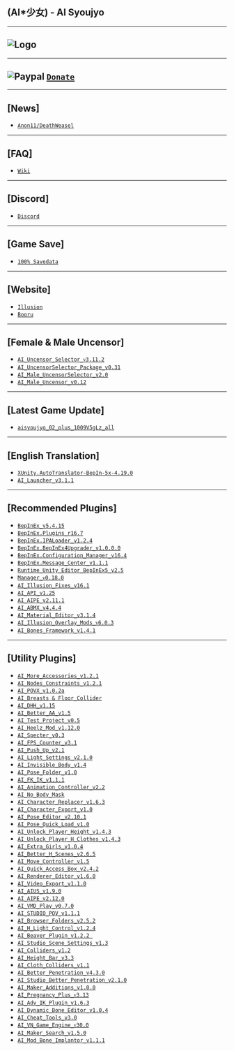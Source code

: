 (AI*少女) - AI Syoujyo
--

---
![Logo](https://i.imgur.com/bxeCT7W.png")
--

---
![Paypal](https://i.imgur.com/3V57ymK.png") [`Donate`](https://paypal.me/PastebinSupport?locale.x=en_US)
--

---
**[News]** 
--
- [`Anon11/DeathWeasel`](https://www.patreon.com/posts/53085409)

---
**[FAQ]** 
--
- [`Wiki`](https://wiki.anime-sharing.com/hgames/index.php?title=AI_Syoujyo)

---
**[Discord]**
--
- [`Discord`](https://discord.gg/F3bDEFE)

---
**[Game Save]**
--
- [`100% Savedata`](http://www.mediafire.com/file/t02ijoqwtq5mmas/100%2525_SaveData.rar/file)

---
**[Website]**
--
- [`Illusion`](http://www.illusion.jp/preview/aisyoujyo/)
- [`Booru`](https://www.patreon.com/posts/30803118)

---
**[Female & Male Uncensor]**
--
- [`AI_Uncensor_Selector_ᴠ3.11.2`](https://github.com/IllusionMods/KK_Plugins)
- [`AI_UncensorSelector_Package_v0.31`](https://mega.nz/#!DVEhQQzI!Er78RgN6xlAx_97gDgvjLiGEMnifDxUeZiRZLTBcMds)
- [`AI_Male_UncensorSelector_v2.0`](http://www.mediafire.com/file/56elxi6b1q2h95v/AI_Male_UncensorSelector_v2.0.zip/file)
- [`AI_Male_Uncensor_v0.12`](https://mega.nz/#!TY1AhAgK!pKHyDKWNQ_-sAly_70VTzNBp2ZbQ3PxU0qjsWLC66EM)

---
**[Latest Game Update]**
--
- [`aisyoujyo_02_plus_1009V5gLz_all`](https://mega.nz/file/tcowHTjB#i83jQBKoWIz37H7G5OygU0_cOHW8fvbBEZvDHRMlMl0)

---
**[English Translation]**
--
- [`XUnity.AutoTranslator-BepIn-5x-4.19.0`](https://github.com/bbepis/XUnity.AutoTranslator/releases)
- [`AI_Launcher_v3.1.1`](https://github.com/IllusionMods/IllusionLaunchers/releases)

---
**[Recommended Plugins]**
--
- [`BepInEx_v5.4.15`](https://github.com/BepInEx/BepInEx/releases)
- [`BepInEx.Plugins_r16.7`](https://github.com/IllusionMods/BepisPlugins/releases) 
- [`BepInEx.IPALoader_v1.2.4`](https://github.com/BepInEx/IPALoaderX/releases)
- [`BepInEx.BepInEx4Upgrader_v1.0.0.0`](https://github.com/BepInEx/BepInEx.BepInEx4Upgrader/releases)
- [`BepInEx.Configuration_Manager_v16.4`](https://github.com/BepInEx/BepInEx.ConfigurationManager/releases)
- [`BepInEx.Message_Center_v1.1.1`](https://github.com/BepInEx/MessageCenter/releases)
- [`Runtime_Unity_Editor_BepInEx5_v2.5`](https://github.com/ManlyMarco/RuntimeUnityEditor/releases/latest)
- [`Manager_ᴠ0.18.0`](https://github.com/IllusionMods/KKManager/releases)
- [`AI_Illusion_Fixes_v16.1`](https://github.com/IllusionMods/IllusionFixes/releases)
- [`AI_API_v1.25`](https://github.com/IllusionMods/IllusionModdingAPI/releases)
- [`AI_AIPE_v2.11.1`](https://www.patreon.com/posts/37188529)
- [`AI_ABMX_v4.4.4`](https://github.com/ManlyMarco/ABMX/releases)
- [`AI_Material_Editor_v3.1.4`](https://github.com/IllusionMods/KK_Plugins)
- [`AI_Illusion_Overlay_Mods_ᴠ6.0.3`](https://github.com/ManlyMarco/Illusion-Overlay-Mods/releases/)
- [`AI_Bones_Framework_v1.4.1`](https://www.patreon.com/posts/hs-ai-hs2-1-4-1-41718360)

--- 
**[Utility Plugins]**
--
- [`AI_More_Accessories_v1.2.1`](https://www.patreon.com/posts/38236359)
- [`AI_Nodes_Constraints_v1.2.1`](https://joan6694.bitbucket.io/)
- [`AI_POVX_v1.0.2a`](https://github.com/FairBear/AI_PovX/releases)
- [`AI_Breasts & Floor_Collider`](https://mega.nz/#!hUNnSASC!8Wm7r_g1jM0uFBb0RpS1x8TbWkkwLpym5ANMXhGcPko)
- [`AI_DHH_v1.15`](https://brangnim.tistory.com/224?category=843876)
- [`AI_Better_AA_v1.5`](http://www.mediafire.com/file/zd5tcycq88pg4m0/AI_Better_AA_v1.5.rar/file)
- [`AI_Test_Project_v0.5`](http://www.mediafire.com/file/i613p8j5wiwqmok/AI_Test_Project_v0.5.rar/file)
- [`AI_Heelz_Mod_v1.12.0`](https://github.com/hooh-hooah/AI_Heelz/releases)
- [`AI_Specter_v0.3`](https://ux.getuploader.com/moistened_eye/download/130)
- [`AI_FPS_Counter_v3.1`](https://github.com/ManlyMarco/FPSCounter/releases)
- [`AI_Push_Up_v2.1`](https://mikkemods.blogspot.com/2020/07/pushup-plugin-v21-corset-effect.html)
- [`AI_Light_Settings_v2.1.0`](https://github.com/Mantas-2155X/AI_LightSettings/releases)
- [`AI_Invisible_Body_v1.4`](https://github.com/IllusionMods/KK_Plugins)
- [`AI_Pose_Folder_v1.0`](https://github.com/IllusionMods/KK_Plugins)
- [`AI_FK_IK_v1.1.1`](https://github.com/IllusionMods/KK_Plugins)
- [`AI_Animation_Controller_v2.2`](https://github.com/IllusionMods/KK_Plugins)
- [`AI_No_Body_Mask`](http://www.mediafire.com/file/fgfamohkohxqvuj/AI_No_Body_Mask.zip/file)
- [`AI_Character_Replacer_v1.6.3`](https://github.com/IllusionMods/CharacterReplacer/releases)
- [`AI_Character_Export_v1.0`](https://github.com/IllusionMods/KK_Plugins) 
- [`AI_Pose_Editor_v2.10.1`](https://github.com/IllusionMods/KK_Plugins)
- [`AI_Pose_Quick_Load_v1.0`](https://github.com/IllusionMods/KK_Plugins)
- [`AI_Unlock_Player_Height_v1.4.3`](https://github.com/Mantas-2155X/UnlockPlayerHeight/releases) 
- [`AI_Unlock_Player_H_Clothes_v1.4.3`](https://github.com/Mantas-2155X/UnlockPlayerHClothes/releases)
- [`AI_Extra_Girls_v1.0.4`](https://github.com/Mantas-2155X/AI_ExtraGirls/releases)
- [`AI_Better_H_Scenes_v2.6.5`](https://github.com/Mantas-2155X/BetterHScenes/releases)
- [`AI_Move_Controller_v1.5`](https://mikkemods.blogspot.com/2019/12/move-controller-15-for-studioneov2.html)
- [`AI_Quick_Access_Box_v2.4.2`](https://www.patreon.com/posts/38060886)
- [`AI_Renderer_Editor_v1.6.0`](https://www.patreon.com/posts/hs-kk-ai-hs2-1-6-39556121)
- [`AI_Video_Export_v1.1.0`](https://www.patreon.com/posts/32172852)
- [`AI_AIUS_v1.9.0`](https://www.patreon.com/posts/hs-kk-ai-hs2-1-9-38675642)
- [`AI_AIPE_v2.12.0`](https://www.patreon.com/posts/38673900)
- [`AI_VMD_Play_v0.7.0`](http://www.mediafire.com/file/u6tjxt4nbfchnc5/AI_VMDPlay_v0.7.0.rar/file) 
- [`AI_STUDIO_POV_v1.1.1`](https://github.com/Mantas-2155X/StudioPOV/releases)
- [`AI_Browser_Folders_v2.5.2`](https://www.patreon.com/posts/40644638)
- [`AI_H_Light_Control_v1.2.4`](https://github.com/Mantas-2155X/HLightControl/releases)
- [`AI_Beaver_Plugin_v1.2.2 `](https://mikkemods.blogspot.com/2020/09/beaver-plugin-122.html)
- [`AI_Studio_Scene_Settings_v1.3`](https://github.com/IllusionMods/KK_Plugins)
- [`AI_Colliders_v1.2`](https://github.com/IllusionMods/KK_Plugins)
- [`AI_Height_Bar_v3.3`](https://www.patreon.com/posts/35859949) 
- [`AI_Cloth_Colliders_v1.1`](https://github.com/ManlyMarco/Illusion_ClothColliders)
- [`AI_Better_Penetration_v4.3.0`](https://github.com/Animal42069/BetterPenetration) 
- [`AI_Studio_Better_Penetration_v2.1.0`](https://github.com/Animal42069/BetterPenetration/releases/tag/1.0.1) 
- [`AI_Maker_Additions_v1.0.0`](https://github.com/Mantas-2155X/MakerAdditions)
- [`AI_Pregnancy_Plus_ᴠ3.13`](https://github.com/thojmr/KK_PregnancyPlus/releases)
- [`AI_Adv_IK_Plugin_v1.6.3`](https://github.com/OrangeSpork/AdvIKPlugin/releases)
- [`AI_Dynamic_Bone_Editor_v1.0.4`](https://github.com/IllusionMods/KK_Plugins)
- [`AI_Cheat_Tools_v3.0`](https://www.patreon.com/posts/37889909)
- [`AI_VN_Game_Engine_ᴠ30.0`](https://mega.nz/#F!oiB2wAQK!ojGIzlAN-1B-263uUDEalQ)
- [`AI_Maker_Search_v1.5.0`](https://github.com/Mantas-2155X/MakerSearch/releases/tag/v1.5.0)
- [`AI_Mod_Bone_Implantor_v1.1.1`](https://github.com/IllusionMods/ModBoneImplantor)
